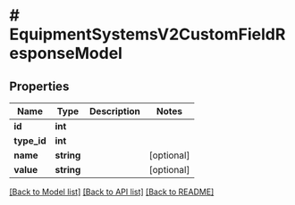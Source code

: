 # # EquipmentSystemsV2CustomFieldResponseModel

## Properties

Name | Type | Description | Notes
------------ | ------------- | ------------- | -------------
**id** | **int** |  |
**type_id** | **int** |  |
**name** | **string** |  | [optional]
**value** | **string** |  | [optional]

[[Back to Model list]](../../README.md#models) [[Back to API list]](../../README.md#endpoints) [[Back to README]](../../README.md)
